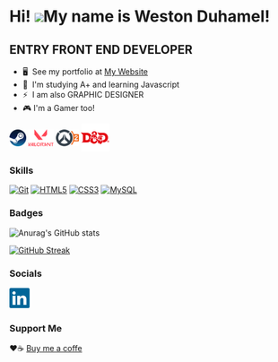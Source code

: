 Hi! ![](https://user-images.githubusercontent.com/18350557/176309783-0785949b-9127-417c-8b55-ab5a4333674e.gif)My name is Weston Duhamel!
=====================================================================================================================================

ENTRY FRONT END DEVELOPER
--------------------

* 🖥️  See my portfolio at [My Website](https://wes-portfolio-site-6a9596.webflow.io/)
* 🧠  I'm studying A+ and learning Javascript
* ⚡  I am also GRAPHIC DESIGNER
* 🎮  I'm a Gamer too!

 
<img align="center" src="https://raw.githubusercontent.com/avakad0/avakad0/main/Game%20Icons/steampowered-icon.svg" height="30" /> 
<img align="center" src="https://raw.githubusercontent.com/avakad0/avakad0/main/Game%20Icons/valorant-seeklogo.com.svg" height="30" />
<img align="center" src="https://raw.githubusercontent.com/avakad0/avakad0/main/Game%20Icons/Overwatch_2_logo.svg" height="30" />
<img align="center" src="https://raw.githubusercontent.com/avakad0/avakad0/main/Game%20Icons/5e%20D%26D%20Red.svg" height="50" />


### Skills


<p align="left">
<a href="https://git-scm.com/" target="_blank" rel="noreferrer"><img src="https://raw.githubusercontent.com/danielcranney/readme-generator/main/public/icons/skills/git-colored.svg" width="36" height="36" alt="Git" /></a>
<a href="https://developer.mozilla.org/en-US/docs/Glossary/HTML5" target="_blank" rel="noreferrer"><img src="https://raw.githubusercontent.com/danielcranney/readme-generator/main/public/icons/skills/html5-colored.svg" width="36" height="36" alt="HTML5" /></a>
<a href="https://www.w3.org/TR/CSS/#css" target="_blank" rel="noreferrer"><img src="https://raw.githubusercontent.com/danielcranney/readme-generator/main/public/icons/skills/css3-colored.svg" width="36" height="36" alt="CSS3" /></a>
<a href="https://www.mysql.com/" target="_blank" rel="noreferrer"><img src="https://raw.githubusercontent.com/danielcranney/readme-generator/main/public/icons/skills/mysql-colored.svg" width="36" height="36" alt="MySQL" /></a>
</p>

### Badges


![Anurag's GitHub stats](https://github-readme-stats.vercel.app/api?username=avakad0&show_icons=true&theme=github_dark)

[![GitHub Streak](https://github-readme-streak-stats-avakad0.vercel.app?user=avakad0&theme=github-dark-blue)](https://git.io/streak-stats)

### Socials

<a href="https://www.linkedin.com/in/weston-d-88264a91/" target="_blank" rel="noreferrer"><img src="https://raw.githubusercontent.com/avakad0/avakad0/main/Social%20Icons/linkedin-icon-2.svg" width="36" height="36" alt="Linkedin" /></a>


### Support Me

❤️☕ [Buy me a coffe]([https://www.buymeacoffee.com/wes7])
